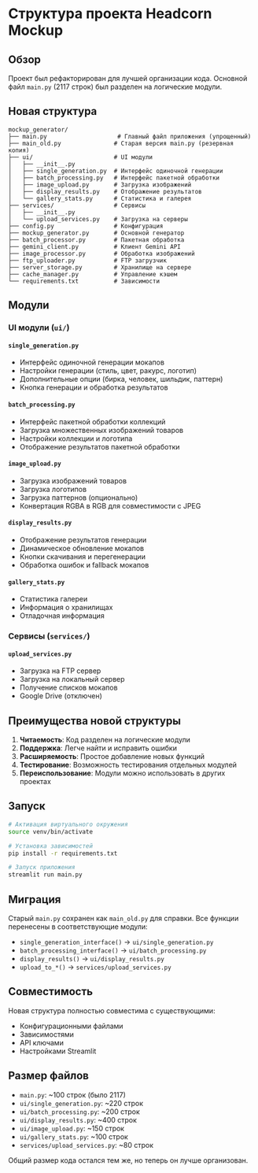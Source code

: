 # Структура проекта Headcorn Mockup

## Обзор

Проект был рефакторирован для лучшей организации кода. Основной файл `main.py` (2117 строк) был разделен на логические модули.

## Новая структура

```
mockup_generator/
├── main.py                    # Главный файл приложения (упрощенный)
├── main_old.py               # Старая версия main.py (резервная копия)
├── ui/                       # UI модули
│   ├── __init__.py
│   ├── single_generation.py  # Интерфейс одиночной генерации
│   ├── batch_processing.py   # Интерфейс пакетной обработки
│   ├── image_upload.py       # Загрузка изображений
│   ├── display_results.py    # Отображение результатов
│   └── gallery_stats.py      # Статистика и галерея
├── services/                 # Сервисы
│   ├── __init__.py
│   └── upload_services.py    # Загрузка на серверы
├── config.py                 # Конфигурация
├── mockup_generator.py       # Основной генератор
├── batch_processor.py        # Пакетная обработка
├── gemini_client.py          # Клиент Gemini API
├── image_processor.py        # Обработка изображений
├── ftp_uploader.py           # FTP загрузчик
├── server_storage.py         # Хранилище на сервере
├── cache_manager.py          # Управление кэшем
└── requirements.txt          # Зависимости
```

## Модули

### UI модули (`ui/`)

#### `single_generation.py`
- Интерфейс одиночной генерации мокапов
- Настройки генерации (стиль, цвет, ракурс, логотип)
- Дополнительные опции (бирка, человек, шильдик, паттерн)
- Кнопка генерации и обработка результатов

#### `batch_processing.py`
- Интерфейс пакетной обработки коллекций
- Загрузка множественных изображений товаров
- Настройки коллекции и логотипа
- Отображение результатов пакетной обработки

#### `image_upload.py`
- Загрузка изображений товаров
- Загрузка логотипов
- Загрузка паттернов (опционально)
- Конвертация RGBA в RGB для совместимости с JPEG

#### `display_results.py`
- Отображение результатов генерации
- Динамическое обновление мокапов
- Кнопки скачивания и перегенерации
- Обработка ошибок и fallback мокапов

#### `gallery_stats.py`
- Статистика галереи
- Информация о хранилищах
- Отладочная информация

### Сервисы (`services/`)

#### `upload_services.py`
- Загрузка на FTP сервер
- Загрузка на локальный сервер
- Получение списков мокапов
- Google Drive (отключен)

## Преимущества новой структуры

1. **Читаемость**: Код разделен на логические модули
2. **Поддержка**: Легче найти и исправить ошибки
3. **Расширяемость**: Простое добавление новых функций
4. **Тестирование**: Возможность тестирования отдельных модулей
5. **Переиспользование**: Модули можно использовать в других проектах

## Запуск

```bash
# Активация виртуального окружения
source venv/bin/activate

# Установка зависимостей
pip install -r requirements.txt

# Запуск приложения
streamlit run main.py
```

## Миграция

Старый `main.py` сохранен как `main_old.py` для справки. Все функции перенесены в соответствующие модули:

- `single_generation_interface()` → `ui/single_generation.py`
- `batch_processing_interface()` → `ui/batch_processing.py`
- `display_results()` → `ui/display_results.py`
- `upload_to_*()` → `services/upload_services.py`

## Совместимость

Новая структура полностью совместима с существующими:
- Конфигурационными файлами
- Зависимостями
- API ключами
- Настройками Streamlit

## Размер файлов

- `main.py`: ~100 строк (было 2117)
- `ui/single_generation.py`: ~220 строк
- `ui/batch_processing.py`: ~200 строк
- `ui/display_results.py`: ~400 строк
- `ui/image_upload.py`: ~150 строк
- `ui/gallery_stats.py`: ~100 строк
- `services/upload_services.py`: ~80 строк

Общий размер кода остался тем же, но теперь он лучше организован.

